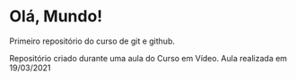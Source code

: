# Olá, Mundo!
 Primeiro repositório do curso de git e github.

Repositório criado durante uma aula do Curso em Vídeo.
Aula realizada em 19/03/2021